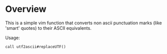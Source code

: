 Overview
========

This is a simple vim function that converts non ascii punctuation marks (like
'smart' quotes) to their ASCII equivalents.

Usage:

    call utf2ascii#replaceUTF()
